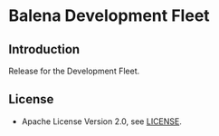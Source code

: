 # Balena Development Fleet

## Introduction

Release for the Development Fleet.

## License

- Apache License Version 2.0, see [LICENSE](https://github.com/volkovlabs/balena-dev/blob/main/LICENSE).
